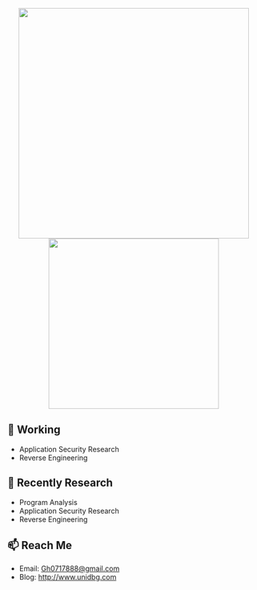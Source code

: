 

<p align="center">
  <img src = "https://github-readme-stats.vercel.app/api?username=hluwa&show_icons=true&hide_border=true&theme=graywhite&include_all_commits=true&count_private=true" width = 460>
  <img src = "https://github-readme-stats.vercel.app/api/top-langs/?username=hluwa&layout=compact&hide_border=true&langs_count=10&theme=graywhite&include_all_commits=true&count_private=true" width = 340>
</p>

## 🔭 Working

- Application Security Research
- Reverse Engineering

## 🌱 Recently Research

- Program Analysis
- Application Security Research
- Reverse Engineering

## 📫 Reach Me

- Email: Gh0717888@gmail.com
- Blog: http://www.unidbg.com



<!--
**hluwa/hluwa** is a ✨ _special_ ✨ repository because its `README.md` (this file) appears on your GitHub profile.

Here are some ideas to get you started:

- 🔭 I’m currently working on ...
- 🌱 I’m currently learning ...
- 👯 I’m looking to collaborate on ...
- 🤔 I’m looking for help with ...
- 💬 Ask me about ...
- 📫 How to reach me: ...
- 😄 Pronouns: ...
- ⚡ Fun fact: ...
-->
